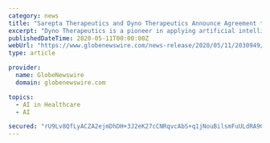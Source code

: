 ```yaml
---
category: news
title: "Sarepta Therapeutics and Dyno Therapeutics Announce Agreement to Develop Next-Generation Gene Therapy Vectors for Muscle Diseases"
excerpt: "Dyno Therapeutics is a pioneer in applying artificial intelligence (AI) and quantitative high-throughput in vivo experimentation to gene therapy. The company’s proprietary CapsidMap™ platform ..."
publishedDateTime: 2020-05-11T00:00:00Z
webUrl: "https://www.globenewswire.com/news-release/2020/05/11/2030949/0/en/Sarepta-Therapeutics-and-Dyno-Therapeutics-Announce-Agreement-to-Develop-Next-Generation-Gene-Therapy-Vectors-for-Muscle-Diseases.html"
type: article

provider:
  name: GlobeNewswire
  domain: globenewswire.com

topics:
  - AI in Healthcare
  - AI

secured: "rU9Lv8QfLyACZA2ejmDhDH+3J2eK27cCNRqvcAbS+q1jNouBilsmFuULdRA9G+OHyiypwTWCopsk3Rm23WHEQRj6GjrrbriS1Wc6lbUa5P3E4e0sQYlgEg8Lus1MG3MV+ptipegCd9oyjsXSab+JjTc9VJPHuAOWx37LXbeK8dNodO+roclNW5LRX2axLsi0oKMI7XeU2sR+Imuy/Un1EsOb4m4jVtBObG4BQaoZ6cNHx7hExrSjksBqMlQRVMSyqsjxCLqDlDLxaqoKp8CdEmnelAABD23R7ShoEE0qGqgyeovdsdnniVOufvwLdsWt;UWY5LpkUnCxx6lMSAktB8w=="
---
```


